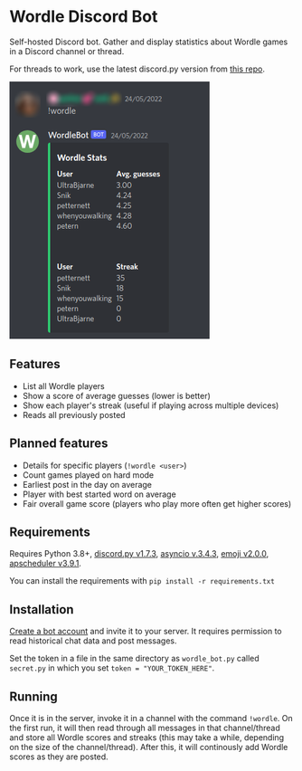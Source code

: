 # Wordle Discord Bot
Self-hosted Discord bot. Gather and display statistics about Wordle games in a Discord channel or thread.

For threads to work, use the latest discord.py version from [this repo](https://github.com/Rapptz/discord.py).

![The bot sending a message in a Discord channel](images/stats.png)


## Features
- List all Wordle players
- Show a score of average guesses (lower is better)
- Show each player's streak (useful if playing across multiple devices)
- Reads all previously posted 


## Planned features
- Details for specific players (`!wordle <user>`)
- Count games played on hard mode
- Earliest post in the day on average
- Player with best started word on average
- Fair overall game score (players who play more often get higher scores)


## Requirements
Requires Python 3.8+, [discord.py v1.7.3](https://pypi.org/project/discord.py/), [asyncio v.3.4.3](https://pypi.org/project/asyncio/), [emoji v2.0.0](https://pypi.org/project/emoji/), [apscheduler v3.9.1](https://pypi.org/project/APScheduler/).

You can install the requirements with `pip install -r requirements.txt`

## Installation
[Create a bot account](https://discordpy.readthedocs.io/en/stable/discord.html) and invite it to your server.
It requires permission to read historical chat data and post messages.

Set the token in a file in the same directory as `wordle_bot.py` called `secret.py` in which you set `token = "YOUR_TOKEN_HERE"`.

## Running

Once it is in the server, invoke it in a channel with the command `!wordle`.
On the first run, it will then read through all messages in that channel/thread and store all Wordle scores and streaks (this may take a while, depending on the size of the channel/thread).
After this, it will continously add Wordle scores as they are posted.
